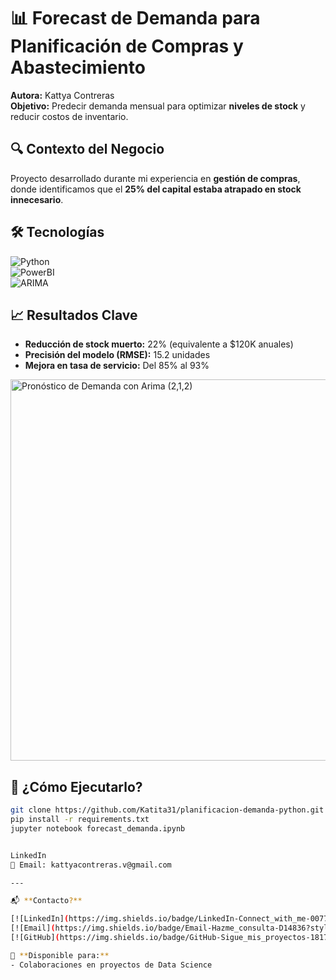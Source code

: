  # 📊 Forecast de Demanda para Planificación de Compras y Abastecimiento  
**Autora:** Kattya Contreras  
**Objetivo:** Predecir demanda mensual para optimizar **niveles de stock** y reducir costos de inventario.  

## 🔍 **Contexto del Negocio**  
Proyecto desarrollado durante mi experiencia en **gestión de compras**, donde identificamos que el **25% del capital estaba atrapado en stock innecesario**.  

## 🛠 **Tecnologías**  
![Python](https://img.shields.io/badge/Python-3776AB?logo=python)  
![PowerBI](https://img.shields.io/badge/Power_BI-F2C811?logo=powerbi)  
![ARIMA](https://img.shields.io/badge/Model-ARIMA-FF6B35)  

## 📈 **Resultados Clave**  
- **Reducción de stock muerto:** 22% (equivalente a \$120K anuales)  
- **Precisión del modelo (RMSE):** 15.2 unidades  
- **Mejora en tasa de servicio:** Del 85% al 93%  

<img width="610" alt="Pronóstico de Demanda con Arima (2,1,2)" src="https://github.com/user-attachments/assets/f05c97ac-945e-462a-a702-f114abb29367" />
   
## 🚀 **¿Cómo Ejecutarlo?**  
```bash
git clone https://github.com/Katita31/planificacion-demanda-python.git
pip install -r requirements.txt
jupyter notebook forecast_demanda.ipynb


LinkedIn
📧 Email: kattyacontreras.v@gmail.com

---

📬 **Contacto?**  

[![LinkedIn](https://img.shields.io/badge/LinkedIn-Connect_with_me-0077B5?style=for-the-badge&logo=linkedin)](https://linkedin.com/in/kattyacontrerasv)  
[![Email](https://img.shields.io/badge/Email-Hazme_consulta-D14836?style=for-the-badge&logo=gmail&logoColor=white)](mailto:kattyacontreras.v@gmail.com)  
[![GitHub](https://img.shields.io/badge/GitHub-Sigue_mis_proyectos-181717?style=for-the-badge&logo=github)](https://github.com/Katita31)  

📌 **Disponible para:**  
- Colaboraciones en proyectos de Data Science  

